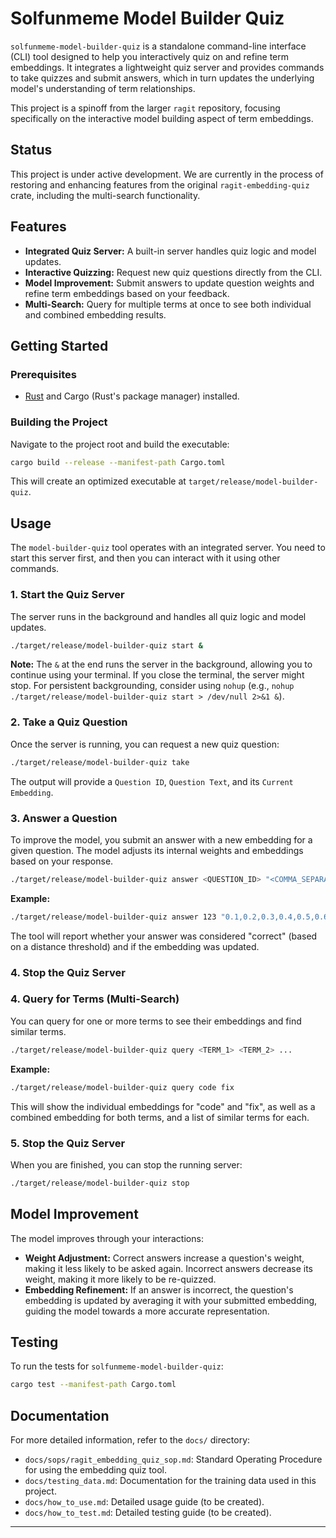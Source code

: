 # Solfunmeme Model Builder Quiz

`solfunmeme-model-builder-quiz` is a standalone command-line interface (CLI) tool designed to help you interactively quiz on and refine term embeddings. It integrates a lightweight quiz server and provides commands to take quizzes and submit answers, which in turn updates the underlying model's understanding of term relationships.

This project is a spinoff from the larger `ragit` repository, focusing specifically on the interactive model building aspect of term embeddings.


## Status

This project is under active development. We are currently in the process of restoring and enhancing features from the original `ragit-embedding-quiz` crate, including the multi-search functionality.


## Features

*   **Integrated Quiz Server:** A built-in server handles quiz logic and model updates.
*   **Interactive Quizzing:** Request new quiz questions directly from the CLI.
*   **Model Improvement:** Submit answers to update question weights and refine term embeddings based on your feedback.
*   **Multi-Search:** Query for multiple terms at once to see both individual and combined embedding results.


## Getting Started

### Prerequisites

*   [Rust](https://www.rust-lang.org/tools/install) and Cargo (Rust's package manager) installed.

### Building the Project

Navigate to the project root and build the executable:

```bash
cargo build --release --manifest-path Cargo.toml
```

This will create an optimized executable at `target/release/model-builder-quiz`.

## Usage

The `model-builder-quiz` tool operates with an integrated server. You need to start this server first, and then you can interact with it using other commands.

### 1. Start the Quiz Server

The server runs in the background and handles all quiz logic and model updates.

```bash
./target/release/model-builder-quiz start &
```

**Note:** The `&` at the end runs the server in the background, allowing you to continue using your terminal. If you close the terminal, the server might stop. For persistent backgrounding, consider using `nohup` (e.g., `nohup ./target/release/model-builder-quiz start > /dev/null 2>&1 &`).

### 2. Take a Quiz Question

Once the server is running, you can request a new quiz question:

```bash
./target/release/model-builder-quiz take
```

The output will provide a `Question ID`, `Question Text`, and its `Current Embedding`.

### 3. Answer a Question

To improve the model, you submit an answer with a new embedding for a given question. The model adjusts its internal weights and embeddings based on your response.

```bash
./target/release/model-builder-quiz answer <QUESTION_ID> "<COMMA_SEPARATED_EMBEDDING>"
```

**Example:**

```bash
./target/release/model-builder-quiz answer 123 "0.1,0.2,0.3,0.4,0.5,0.6,0.7,0.8"
```

The tool will report whether your answer was considered "correct" (based on a distance threshold) and if the embedding was updated.

### 4. Stop the Quiz Server
### 4. Query for Terms (Multi-Search)

You can query for one or more terms to see their embeddings and find similar terms.

```bash
./target/release/model-builder-quiz query <TERM_1> <TERM_2> ...
```

**Example:**

```bash
./target/release/model-builder-quiz query code fix
```

This will show the individual embeddings for "code" and "fix", as well as a combined embedding for both terms, and a list of similar terms for each.

### 5. Stop the Quiz Server


When you are finished, you can stop the running server:

```bash
./target/release/model-builder-quiz stop
```

## Model Improvement

The model improves through your interactions:

*   **Weight Adjustment:** Correct answers increase a question's weight, making it less likely to be asked again. Incorrect answers decrease its weight, making it more likely to be re-quizzed.
*   **Embedding Refinement:** If an answer is incorrect, the question's embedding is updated by averaging it with your submitted embedding, guiding the model towards a more accurate representation.

## Testing

To run the tests for `solfunmeme-model-builder-quiz`:

```bash
cargo test --manifest-path Cargo.toml
```

## Documentation

For more detailed information, refer to the `docs/` directory:

*   `docs/sops/ragit_embedding_quiz_sop.md`: Standard Operating Procedure for using the embedding quiz tool.
*   `docs/testing_data.md`: Documentation for the training data used in this project.
*   `docs/how_to_use.md`: Detailed usage guide (to be created).
*   `docs/how_to_test.md`: Detailed testing guide (to be created).

---
